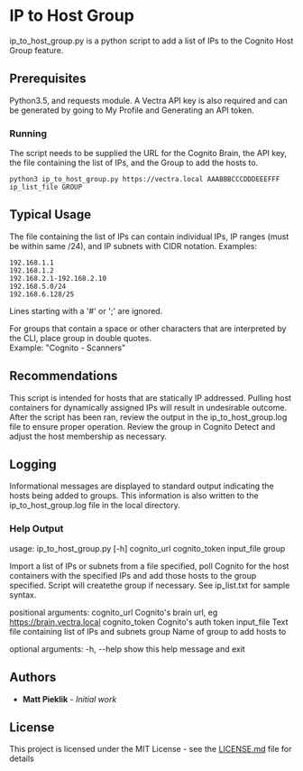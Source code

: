 # IP to Host Group

ip_to_host_group.py is a python script to add a list of IPs to the Cognito Host Group feature. 

## Prerequisites

Python3.5, and requests module.  A Vectra API key is also required and can be generated by going to My Profile and Generating an API token.

### Running

The script needs to be supplied the URL for the Cognito Brain, the API key, the file containing the list of IPs, and the Group to add the hosts to.


```
python3 ip_to_host_group.py https://vectra.local AAABBBCCCDDDEEEFFF ip_list_file GROUP
```



## Typical Usage

The file containing the list of IPs can contain individual IPs, IP ranges (must be within same /24), and IP subnets with CIDR notation.
Examples:
```
192.168.1.1
192.168.1.2
192.168.2.1-192.168.2.10
192.168.5.0/24
192.168.6.128/25
```
Lines starting with a '#' or ';' are ignored.

For groups that contain a space or other characters that are interpreted by the CLI, place group in double quotes.  
Example: "Cognito - Scanners"

## Recommendations
This script is intended for hosts that are statically IP addressed.  Pulling host containers for dynamically assigned IPs will result in undesirable outcome.   
After the script has been ran, review the output in the ip_to_host_group.log file to ensure proper operation.
Review the group in Cognito Detect and adjust the host membership as necessary.

## Logging
Informational messages are displayed to standard output indicating the hosts being added to groups.  This information is also written to the ip_to_host_group.log file in the local directory.

### Help Output
usage: ip_to_host_group.py [-h] cognito_url cognito_token input_file group

Import a list of IPs or subnets from a file specified, poll Cognito for the host containers with the specified IPs and add those hosts to the group specified.  Script will createthe group if necessary.  See ip_list.txt for sample syntax.

positional arguments:
  cognito_url    Cognito's brain url, eg https://brain.vectra.local
  cognito_token  Cognito's auth token
  input_file     Text file containing list of IPs and subnets
  group          Name of group to add hosts to

optional arguments:
  -h, --help     show this help message and exit


## Authors

* **Matt Pieklik** - *Initial work*

## License

This project is licensed under the MIT License - see the [LICENSE.md](LICENSE.md) file for details
